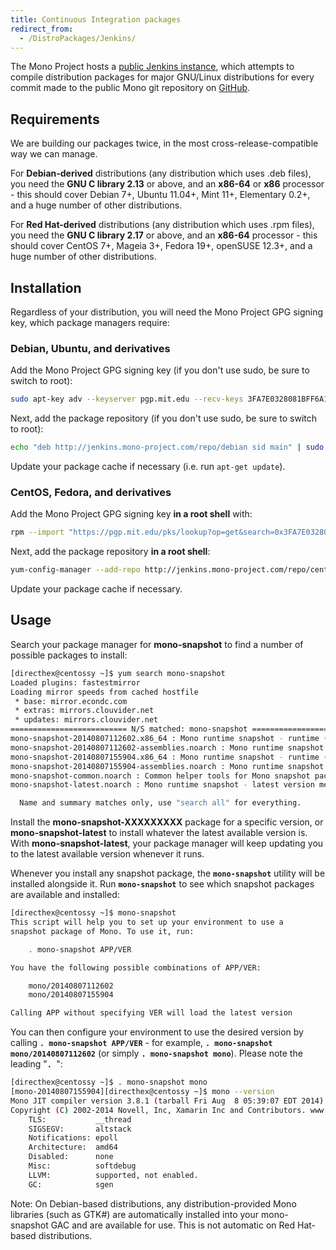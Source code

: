 ```yaml
---
title: Continuous Integration packages
redirect_from:
  - /DistroPackages/Jenkins/
---
```


The Mono Project hosts a [public Jenkins instance](http://jenkins.mono-project.com/), which attempts to compile distribution packages for major GNU/Linux distributions for every commit made to the public Mono git repository on [GitHub](https://github.com/mono/mono).

Requirements
------------

We are building our packages twice, in the most cross-release-compatible way we can manage.

For **Debian-derived** distributions (any distribution which uses .deb files), you need the **GNU C library 2.13** or above, and an **x86-64** or **x86** processor - this should cover Debian 7+, Ubuntu 11.04+, Mint 11+, Elementary 0.2+, and a huge number of other distributions.

For **Red Hat-derived** distributions (any distribution which uses .rpm files), you need the **GNU C library 2.17** or above, and an **x86-64** processor - this should cover CentOS 7+, Mageia 3+, Fedora 19+, openSUSE 12.3+, and a huge number of other distributions.

Installation
------------

Regardless of your distribution, you will need the Mono Project GPG signing key, which package managers require:

### Debian, Ubuntu, and derivatives

Add the Mono Project GPG signing key (if you don't use sudo, be sure to switch to root):

``` bash
sudo apt-key adv --keyserver pgp.mit.edu --recv-keys 3FA7E0328081BFF6A14DA29AA6A19B38D3D831EF
```

Next, add the package repository (if you don't use sudo, be sure to switch to root):

``` bash
echo "deb http://jenkins.mono-project.com/repo/debian sid main" | sudo tee /etc/apt/sources.list.d/mono-jenkins.list
```

Update your package cache if necessary (i.e. run `apt-get update`).

### CentOS, Fedora, and derivatives

Add the Mono Project GPG signing key **in a root shell** with:

``` bash
rpm --import "https://pgp.mit.edu/pks/lookup?op=get&search=0x3FA7E0328081BFF6A14DA29AA6A19B38D3D831EF"
```

Next, add the package repository **in a root shell**:

``` bash
yum-config-manager --add-repo http://jenkins.mono-project.com/repo/centos/
```

Update your package cache if necessary.

Usage
-----

Search your package manager for **mono-snapshot** to find a number of possible packages to install:

``` bash
[directhex@centossy ~]$ yum search mono-snapshot
Loaded plugins: fastestmirror
Loading mirror speeds from cached hostfile
 * base: mirror.econdc.com
 * extras: mirrors.clouvider.net
 * updates: mirrors.clouvider.net
========================== N/S matched: mono-snapshot ==========================
mono-snapshot-20140807112602.x86_64 : Mono runtime snapshot - runtime (git commit 76c34a1)
mono-snapshot-20140807112602-assemblies.noarch : Mono runtime snapshot - assemblies (git commit 76c34a1)
mono-snapshot-20140807155904.x86_64 : Mono runtime snapshot - runtime (git commit 766e8c3)
mono-snapshot-20140807155904-assemblies.noarch : Mono runtime snapshot - assemblies (git commit 766e8c3)
mono-snapshot-common.noarch : Common helper tools for Mono snapshot packages
mono-snapshot-latest.noarch : Mono runtime snapshot - latest version metapackage

  Name and summary matches only, use "search all" for everything.
```

Install the **mono-snapshot-XXXXXXXXX** package for a specific version, or **mono-snapshot-latest** to install whatever the latest available version is. With **mono-snapshot-latest**, your package manager will keep updating you to the latest available version whenever it runs.

Whenever you install any snapshot package, the **`mono-snapshot`** utility will be installed alongside it. Run **`mono-snapshot`** to see which snapshot packages are available and installed:

``` bash
[directhex@centossy ~]$ mono-snapshot
This script will help you to set up your environment to use a
snapshot package of Mono. To use it, run:

    . mono-snapshot APP/VER

You have the following possible combinations of APP/VER:

    mono/20140807112602
    mono/20140807155904

Calling APP without specifying VER will load the latest version
```

You can then configure your environment to use the desired version by calling **`. mono-snapshot APP/VER`** - for example, **`. mono-snapshot mono/20140807112602`** (or simply **`. mono-snapshot mono`**). Please note the leading "**`. `**":

``` bash
[directhex@centossy ~]$ . mono-snapshot mono
[mono-20140807155904][directhex@centossy ~]$ mono --version
Mono JIT compiler version 3.8.1 (tarball Fri Aug  8 05:39:07 EDT 2014)
Copyright (C) 2002-2014 Novell, Inc, Xamarin Inc and Contributors. www.mono-project.com
    TLS:           __thread
    SIGSEGV:       altstack
    Notifications: epoll
    Architecture:  amd64
    Disabled:      none
    Misc:          softdebug
    LLVM:          supported, not enabled.
    GC:            sgen
```

Note: On Debian-based distributions, any distribution-provided Mono libraries (such as GTK#) are automatically installed into your mono-snapshot GAC and are available for use. This is not automatic on Red Hat-based distributions.
